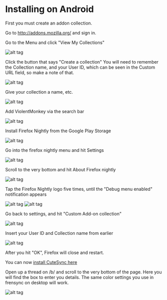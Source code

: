 # Installing on Android

First you must create an addon collection.

Go to http://addons.mozilla.org/ and sign in.

Go to the Menu and click "View My Collections"

![alt tag](https://raw.github.com/ErinSteph/Cute-Sync/master/installing/a.png)

Click the button that says "Create a collection" You will need to remember the Collection name, and your User ID, which can be seen in the Custom URL field, so make a note of that.

![alt tag](https://raw.github.com/ErinSteph/Cute-Sync/master/installing/b.png)

Give your collection a name, etc.

![alt tag](https://raw.github.com/ErinSteph/Cute-Sync/master/installing/1.png)

Add ViolentMonkey via the search bar

![alt tag](https://raw.github.com/ErinSteph/Cute-Sync/master/installing/d.png)

Install Firefox Nightly from the Google Play Storage

![alt tag](https://raw.github.com/ErinSteph/Cute-Sync/master/installing/0.png)

Go into the firefox nightly menu and hit Settings

![alt tag](https://raw.github.com/ErinSteph/Cute-Sync/master/installing/2.png)

Scroll to the very bottom and hit About Firefox nightly

![alt tag](https://raw.github.com/ErinSteph/Cute-Sync/master/installing/3.png)

Tap the Firefox Nightly logo five times, until the "Debug menu enabled" notification appears

![alt tag](https://raw.github.com/ErinSteph/Cute-Sync/master/installing/4.png)
![alt tag](https://raw.github.com/ErinSteph/Cute-Sync/master/installing/5.png)

Go back to settings, and hit "Custom Add-on collection"

![alt tag](https://raw.github.com/ErinSteph/Cute-Sync/master/installing/6.png)

Insert your User ID and Collection name from earlier

![alt tag](https://raw.github.com/ErinSteph/Cute-Sync/master/installing/8.png)

After you hit "OK", Firefox will close and restart.

You can now [install CuteSync here](https://github.com/ErinSteph/Cute-Sync/raw/master/Cutesync.user.js)

Open up a thread on /b/ and scroll to the very bottom of the page. Here you will find the box to enter you details. The same color settings you use in frensync on desktop will work.

![alt tag](https://raw.github.com/ErinSteph/Cute-Sync/master/installing/t.png)
